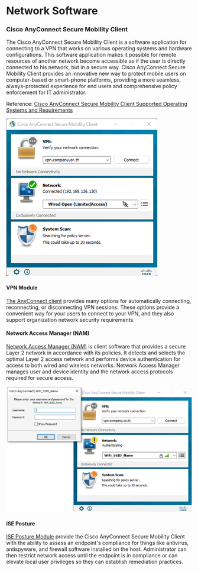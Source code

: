 # Network Software

### Cisco AnyConnect Secure Mobility Client

The Cisco AnyConnect Secure Mobility Client is a software application for connecting to a VPN that works on various operating systems and hardware configurations. This software application makes it possible for remote resources of another network become accessible as if the user is directly connected to his network, but in a secure way. Cisco AnyConnect Secure Mobility Client provides an innovative new way to protect mobile users on computer-based or smart-phone platforms, providing a more seamless, always-protected experience for end users and comprehensive policy enforcement for IT administrator.

Reference: [Cisco AnyConnect Secure Mobility Client Supported Operating Systems and Requirements](https://www.cisco.com/c/en/us/support/docs/smb/routers/cisco-rv-series-small-business-routers/smb5457-cisco-anyconnect-secure-mobility-client-supported-operating.html)



![Cisco AnyConnect Secure Mobility Client with 3 Modules](<../../.gitbook/assets/Screenshot 2021-12-25 184040.png>)

#### VPN Module

[The AnyConnect client](https://www.cisco.com/c/en/us/td/docs/security/vpn\_client/anyconnect/anyconnect40/administration/guide/b\_AnyConnect\_Administrator\_Guide\_4-0/configure-vpn.html) provides many options for automatically connecting, reconnecting, or disconnecting VPN sessions. These options provide a convenient way for your users to connect to your VPN, and they also support organization network security requirements.

#### Network Access Manager (NAM)

[Network Access Manager (NAM)](https://www.cisco.com/c/en/us/td/docs/security/vpn\_client/anyconnect/anyconnect40/administration/guide/b\_AnyConnect\_Administrator\_Guide\_4-0/configure-nam.html) is client software that provides a secure Layer 2 network in accordance with its policies. It detects and selects the optimal Layer 2 access network and performs device authentication for access to both wired and wireless networks. Network Access Manager manages user and device identity and the network access protocols required for secure access.

![802.1X Authentication on NAM while user connect the wire/wlan network organization](<../../.gitbook/assets/Screenshot 2022-02-11 132528.png>)

#### ISE Posture

[ISE Posture Module](https://www.cisco.com/c/en/us/td/docs/security/vpn\_client/anyconnect/anyconnect40/administration/guide/b\_AnyConnect\_Administrator\_Guide\_4-0/configure-posture.html) provide the Cisco AnyConnect Secure Mobility Client with the ability to assess an endpoint's compliance for things like antivirus, antispyware, and firewall software installed on the host. Administrator can then restrict network access until the endpoint is in compliance or can elevate local user privileges so they can establish remediation practices.
